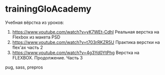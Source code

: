 # trainingGloAcademy
Учебная вёрстка из уроков:
1. https://www.youtube.com/watch?v=yK7WEt-CdhI Реальная верстка на Flexbox из макета PSD
2. https://www.youtube.com/watch?v=t703rRKZR5U Практика верстки на flex'ах часть 2
3. https://www.youtube.com/watch?v=4g3Yd0YtPhg Верстка на FLEXBOX. Продолжение. Часть 3

pug, sass, prepros